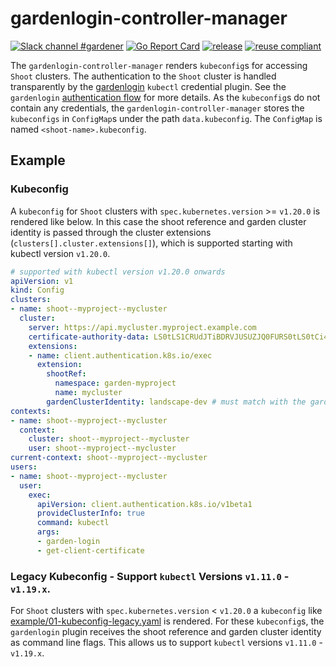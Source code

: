 # gardenlogin-controller-manager

[![Slack channel #gardener](https://img.shields.io/badge/slack-gardener-brightgreen.svg?logo=slack)](https://kubernetes.slack.com/messages/gardener)
[![Go Report Card](https://goreportcard.com/badge/github.com/gardener/gardenlogin-controller-manager)](https://goreportcard.com/report/github.com/gardener/gardenlogin-controller-manager)
[![release](https://badge.fury.io/gh/gardener%2Fgardenlogin-controller-manager.svg)](https://badge.fury.io/gh/gardener%2Fgardenlogin-controller-manager)
[![reuse compliant](https://reuse.software/badge/reuse-compliant.svg)](https://reuse.software/)

The `gardenlogin-controller-manager` renders `kubeconfig`s for accessing `Shoot` clusters. The authentication to the `Shoot` cluster is handled transparently by the [gardenlogin](https://github.com/gardener/gardenlogin) `kubectl` credential plugin. See the `gardenlogin` [authentication flow](https://github.com/gardener/gardenlogin#authentication-flow) for more details.
As the `kubeconfig`s do not contain any credentials, the `gardenlogin-controller-manager` stores the `kubeconfigs` in `ConfigMap`s under the path `data.kubeconfig`. The `ConfigMap` is named `<shoot-name>.kubeconfig`.  

## Example
### Kubeconfig
A `kubeconfig` for `Shoot` clusters with `spec.kubernetes.version` >= `v1.20.0` is rendered like below. In this case the shoot reference and garden cluster identity is passed through the cluster extensions (`clusters[].cluster.extensions[]`), which is supported starting with kubectl version `v1.20.0`.

```yaml
# supported with kubectl version v1.20.0 onwards
apiVersion: v1
kind: Config
clusters:
- name: shoot--myproject--mycluster
  cluster:
    server: https://api.mycluster.myproject.example.com
    certificate-authority-data: LS0tLS1CRUdJTiBDRVJUSUZJQ0FURS0tLS0tCi4uLgotLS0tLUVORCBDRVJUSUZJQ0FURS0tLS0t
    extensions:
    - name: client.authentication.k8s.io/exec
      extension:
        shootRef:
          namespace: garden-myproject
          name: mycluster
        gardenClusterIdentity: landscape-dev # must match with the garden cluster identity from the config
contexts:
- name: shoot--myproject--mycluster
  context:
    cluster: shoot--myproject--mycluster
    user: shoot--myproject--mycluster
current-context: shoot--myproject--mycluster
users:
- name: shoot--myproject--mycluster
  user:
    exec:
      apiVersion: client.authentication.k8s.io/v1beta1
      provideClusterInfo: true
      command: kubectl
      args:
      - garden-login
      - get-client-certificate
```

### Legacy Kubeconfig - Support `kubectl` Versions `v1.11.0` - `v1.19.x`.
For `Shoot` clusters with `spec.kubernetes.version` < `v1.20.0` a `kubeconfig` like [example/01-kubeconfig-legacy.yaml](example/01-kubeconfig-legacy.yaml) is rendered. For these `kubeconfig`s, the `gardenlogin` plugin receives the shoot reference and garden cluster identity as command line flags. This allows us to support `kubectl` versions `v1.11.0` - `v1.19.x`.
